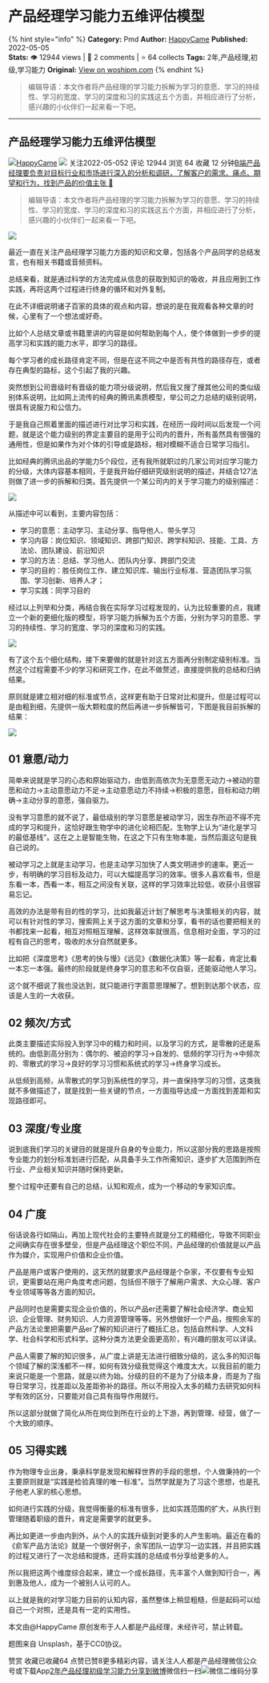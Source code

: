 # 产品经理学习能力五维评估模型
{% hint style="info" %}
**Category:** Pmd
**Author:** [HappyCame](https://www.woshipm.com/u/1145675)
**Published:** 2022-05-05  
**Stats:** 👁️ 12944 views | 💬 2 comments | ⭐ 64 collects
**Tags:** 2年,产品经理,初级,学习能力
**Original:** [View on woshipm.com](https://www.woshipm.com/pmd/5406150.html)
{% endhint %}
> 编辑导语：本文作者将产品经理的学习能力拆解为学习的意愿、学习的持续性、学习的宽度、学习的深度和习的实践这五个方面，并相应进行了分析，感兴趣的小伙伴们一起来看一下吧。

---

## 产品经理学习能力五维评估模型

[![](https://static.woshipm.com/view/woshipm_api_def_20230330144447_1868.jpg?imageView2/1/w/72/h/72/q/100)](https://www.woshipm.com/u/1145675)[HappyCame](https://www.woshipm.com/u/1145675) ![](https://static.woshipm.com/tag/1101_1@2x.png) 关注2022-05-052 评论 12944 浏览 64 收藏 12 分钟[B端产品经理要负责对目标行业和市场进行深入的分析和调研，了解客户的需求、痛点、期望和行为，找到产品的价值主张 🔗](https://ke.qidianla.com/courses/bcpm)

> 编辑导语：本文作者将产品经理的学习能力拆解为学习的意愿、学习的持续性、学习的宽度、学习的深度和习的实践这五个方面，并相应进行了分析，感兴趣的小伙伴们一起来看一下吧。

![](https://image.woshipm.com/wp-files/2022/07/TZGmGBjetnaKjr8E3wx7.jpg)

最近一直在关注产品经理学习能力方面的知识和文章，包括各个产品同学的总结发言，也有相关书籍或音频资料。

总结来看，就是通过科学的方法完成从信息的获取到知识的吸收，并且应用到工作实践，再将这两个过程进行终身的循环和对外复制。

在此不详细说明诸子百家的具体的观点和内容，想说的是在我观看各种文章的时候，心里有了一个想法或好奇。

比如个人总结文章或书籍里讲的内容是如何帮助到每个人，使个体做到一步步的提高学习和实践的能力水平，即学习的路径。

每个学习者的成长路径肯定不同，但是在这不同之中是否有共性的路径存在，或者存在典型的路标，这个引起了我的兴趣。

突然想到公司晋级时有晋级的能力项分级说明，然后我又搜了搜其他公司的类似级别体系说明，比如网上流传的经典的腾讯素质模型，举公司之力总结的级别说明，很具有说服力和公信力。

于是我自己照着里面的描述进行对比学习和实践，在经历一段时间以后发现一个问题，就是这个能力级别的界定主要目的是用于公司内的晋升，所有虽然具有很强的通用性，但是如果作为对个体的引导或是路标，相对模糊不适合日常学习指引。

比如经典的腾讯出品的学能力5个段位，还有我所就职过的几家公司对应学习能力的分级，大体内容基本相同，于是我开始仔细研究级别说明的描述，并结合127法则做了进一步的拆解和归类。首先提供一个某公司内的关于学习能力的级别描述：

![](https://image.woshipm.com/wp-files/2022/04/ovbLgpZ9OyccmjPUErjP.png)

从描述中可以看到，主要内容包括：

*   学习的意愿：主动学习、主动分享、指导他人、带头学习
*   学习内容：岗位知识、领域知识、跨部门知识、跨学科知识、技能、工具、方法论、团队建设、前沿知识
*   学习的方法：总结、学习他人、团队内分享、跨部门交流
*   学习的目的：胜任岗位工作、建立知识库、输出行业标准、营造团队学习氛围、学习创新、培养人才；
*   学习实践：同学习目的

经过以上列举和分类，再结合我在实际学习过程发现的，认为比较重要的点，我建立一个新的更细化版的模型，将学习能力拆解为五个方面，分别为学习的意愿、学习的持续性、学习的宽度、学习的深度和习的实践。

![](https://image.woshipm.com/wp-files/2022/04/w3wXY19Kae2pe2amHWyW.png)

有了这个五个细化结构，接下来要做的就是针对这五方面再分别制定级别标准。当然这个过程需要不少的学习和研究工作，在此不做赘述，直接提供我的总结和归纳结果。

原则就是建立相对细的标准或节点，这样更有助于日常对比和提升。但是过程可以是由粗到细，先提供一版大颗粒度的然后再进一步拆解皆可，下图是我目前拆解的结果：

![](https://image.woshipm.com/wp-files/2022/04/mQSRLySavhRvpYe3n3J0.png)

## 01 意愿/动力

简单来说就是学习的心态和原始驱动力，由低到高依次为无意愿无动力→被动的意愿和动力→主动意愿动力不足→主动意愿动力不持续→积极的意愿，目标和动力明确→主动分享的意愿，强自驱力。

没有学习意愿的就不说了，最低级别的学习意愿是被动学习，因生存所迫不得不完成的学习和提升，这恰好跟生物学中的进化论相匹配，生物学上认为“进化是学习的最低基线”。这在之上是智能生物，在这之下只有生物本能，当然后面这句是我自己说的。

被动学习之上就是主动学习，也是主动学习加快了人类文明进步的速率。更近一步，有明确的学习目标及动力，可以大幅提高学习的效率。很多人喜欢看书，但是东看一本，西看一本，相互之间没有关联，这样的学习效率比较低，收获小且很容易忘记。

高效的办法是带有目的性的学习，比如我最近计划了解思考与决策相关的内容，就可以有针对性的学习，搜索网上关于这方面的文章和分享，看书的话也要把相关的书都找来一起看，相互对照相互理解，这样效率就很高，信息相对全面，学习的过程有自己的思考，吸收的水分自然就更多。

比如把《深度思考》《思考的快与慢》《远见》《数据化决策》等一起看，肯定比看一本忘一本强。最终的阶段就是终身学习的意志和不仅自驱，还能驱动他人学习。

这个就不细说了我也没达到，就只能进行字面意思理解了。想到到达那个状态，应该是人生的一大收获。

## 02 频次/方式

此类主要描述实际投入到学习中的精力和时间，以及学习的方式，是零散的还是系统的。由低到高分别为：偶尔的、被迫的学习→自发的、低频的学习行为→中频次的、零散式的学习→良好的学习习惯和系统式的学习→终身学习成长。

从低频到高频，从零散式的学习到系统性的学习，并一直保持学习的习惯，这类我就不多做描述了，就是找到一些关键的节点，一方面指导达成一方面找到差距和实现路径即可。

## 03 深度/专业度

说到底我们学习的关键目的就是提升自身的专业能力，所以这部分我的思路是按照专业能力的划分标准划进行匹配，从具备手头工作所需知识，逐步扩大范围到所在行业、产业相关知识并随时保持更新。

整个过程中还要有自己的总结，认知和观点，成为一个移动的专家知识库。

## 04 广度

俗话说各行如隔山，再加上现代社会的主要特点就是分工的精细化，导致不同职业之间确实存在很多壁垒，但是产品经理这个职位不同，产品经理的价值就是以产品作为媒介，实现用户价值和企业价值。

产品是用户或客户使用的，这天然的就要求产品经理是个杂家，不仅要有专业知识，更需要站在用户角度考虑问题，包括但不限于了解用户需求、大众心理、客户专业领域等等各方面的知识。

产品同时也是需要实现企业价值的，所以产品er还需要了解社会经济学、商业知识、企业管理、财务知识、人力资源管理等等。另外想做好一个产品，按照余军的产品方法论里把需要产品er了解的知识进行了概括汇总，包括自然科学、人文科学、社会科学和形式科学。这种分类方法更全面更高阶，有兴趣的朋友可以详读。

产品人需要了解的知识很多，从广度上讲是无法进行细致分级的，这么多的知识每个领域了解的深浅都不一样，如何有效分级我觉得这个难度太大，以我目前的能力来说只能是一个思路，就是以终为始。分级的目的不是为了分级本身，而是为了指导日常学习，找差距以及差距弥补的路径。所以不用投入太多的精力去研究如何科学有效的区分，只要能对自己具有指导作用就行。

所以这部分就做了简化从所在岗位到所在行业的上下游，再到管理、经营，做了一个大致的顺序。

## 05 习得实践

作为物理专业出身，秉承科学是发现和解释世界的手段的思想，个人做秉持的一个主要原则就是“实践是检验真理的唯一标准”。当然学就是为了习这个思想，也是孔子他老人家的核心思想。

如何进行实践的分级，我觉得衡量的标准有很多，比如实践范围的扩大，从执行到管理随着职级的晋升，肯定是需要学的就更多。

再比如更进一步由内到外，从个人的实践升级到对更多的人产生影响。最近在看的《俞军产品方法论》就是一个很好例子，余军团队一边学习一边实践，并且把实践的过程又进行了一次总结和提炼，还将实践的总结成书分享给更多的人。

所以我把这两个维度综合起来，建立一个成长路径，先丰富个人做到知行合一，再到惠及他人，成为一个被别人认可的人。

以上就是我的对学习能力目前的认知内容，虽然整体上稍显粗糙，但是起码可以给自己一个对照，还是具有一定的实用性。

本文由@HappyCame 原创发布于人人都是产品经理，未经许可，禁止转载。

题图来自 Unsplash，基于CC0协议。

赞赏 收藏已收藏64 点赞已赞8更多精彩内容，请关注人人都是产品经理微信公众号或下载App[2年](https://www.woshipm.com/tag/2%e5%b9%b4)[产品经理](https://www.woshipm.com/tag/pmd)[初级](https://www.woshipm.com/tag/%e5%88%9d%e7%ba%a7)[学习能力](https://www.woshipm.com/tag/%e5%ad%a6%e4%b9%a0%e8%83%bd%e5%8a%9b)[分享到微博](https://service.weibo.com/share/share.php?appkey=2775287854&title=产品经理学习能力五维评估模型&url=https://www.woshipm.com/pmd/5406150.html&pic=https://image.woshipm.com/wp-files/2022/07/TZGmGBjetnaKjr8E3wx7.jpg)微信扫一扫![微信二维码](https://api.pwmqr.com/qrcode/create/?url=https://www.woshipm.com/pmd/5406150.html)分享